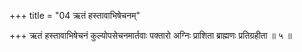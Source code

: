 +++
title = "04 ऋतं हस्तावाभिषेचनम्"

+++
ऋतं हस्तावाभिषेचनं कुल्योपसेचनमार्तवाः पक्तारो अग्निः प्राशिता ब्राह्मणः प्रतिग्रहीता ॥ ५ ॥